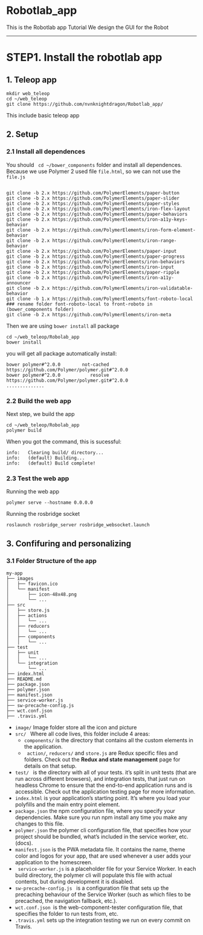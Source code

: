 # Robotlab_app
This is the Robotlab app Tutorial We design the GUI for the Robot

-----------------------------------------------------
# STEP1. Install the robotlab app

## 1. Teleop app
```
mkdir web_teleop
cd ~/web_teleop
git clone https://github.com/nvnknightdragon/Robotlab_app/
```
This include basic teleop app

## 2. Setup 
### 2.1 Install all dependences
You should ``` cd ~/bower_components``` folder and install all dependences. Because we use Polymer 2 used file ```file.html```, so we can not use the ```file.js```
```

git clone -b 2.x https://github.com/PolymerElements/paper-button
git clone -b 2.x https://github.com/PolymerElements/paper-slider
git clone -b 2.x https://github.com/PolymerElements/paper-styles
git clone -b 2.x https://github.com/PolymerElements/iron-flex-layout
git clone -b 2.x https://github.com/PolymerElements/paper-behaviors
git clone -b 2.x https://github.com/PolymerElements/iron-a11y-keys-behavior
git clone -b 2.x https://github.com/PolymerElements/iron-form-element-behavior
git clone -b 2.x https://github.com/PolymerElements/iron-range-behavior
git clone -b 2.x https://github.com/PolymerElements/paper-input
git clone -b 2.x https://github.com/PolymerElements/paper-progress
git clone -b 2.x https://github.com/PolymerElements/iron-behaviors
git clone -b 2.x https://github.com/PolymerElements/iron-input
git clone -b 2.x https://github.com/PolymerElements/paper-ripple
git clone -b 2.x https://github.com/PolymerElements/iron-a11y-announcer
git clone -b 2.x https://github.com/PolymerElements/iron-validatable-behavior
git clone -b 1.x https://github.com/PolymerElements/font-roboto-local
### rename folder font-roboto-local to front-roboto in (bower_components folder)
git clone -b 2.x https://github.com/PolymerElements/iron-meta

```
Then we are using ```bower install``` all package

```
cd ~/web_teleop/Robolab_app
bower install
```
you will get all package automatically install:
```
bower polymer#^2.0.0        not-cached https://github.com/Polymer/polymer.git#^2.0.0
bower polymer#^2.0.0           resolve https://github.com/Polymer/polymer.git#^2.0.0
..............

```
### 2.2 Build the web app
Next step, we build the app
```
cd ~/web_teleop/Robolab_app
polymer build
```
When you got the command, this is sucessful:
```
info:	Clearing build/ directory...
info:	(default) Building...
info:	(default) Build complete!

```
### 2.3 Test the web app
Running the web app
```
polymer serve --hostname 0.0.0.0
```

Running the rosbridge socket
```
roslaunch rosbridge_server rosbridge_websocket.launch
```


## 3. Confifuring and personalizing
 ### 3.1 Folder Structure of the app
 ```
 my-app
├── images
│   ├── favicon.ico
│   └── manifest
│       ├── icon-48x48.png
│       └── ...
├── src
│   ├── store.js
│   ├── actions
│   │   └── ...
│   ├── reducers
│   │   └── ...
│   ├── components
│   │   └── ...
├── test
│   ├── unit
│   │   └── ...
│   └── integration
│       └── ...
├── index.html
├── README.md
├── package.json
├── polymer.json
├── manifest.json
├── service-worker.js
├── sw-precache-config.js
├── wct.conf.json
├── .travis.yml
 ```
 - ```image/``` Image folder store all the icon and picture
 - ```src/ ``` Where all code lives, this folder include 4 areas:
    - ```components/``` is the directory that contains all the custom elements in the application.
    - ``` action/```, ```reducers/``` and ```store.js``` are Redux specific files and folders. Check out the **Redux and state management** page for details on that setup.
 - ```test/ ``` is the directory with all of your tests. it’s split in unit tests (that are run across different browsers), and integration tests, that just run on headless Chrome to ensure that the end-to-end application runs and is accessible. Check out the application testing page for more information.
 - ```index.html``` is your application’s starting point. It’s where you load your polyfills and the main entry point element.
 - ```package.json```  the npm configuration file, where you specify your dependencies. Make sure you run npm install any time you make any changes to this file.
 - ```polymer.json``` the polymer cli configuration file, that specifies how your project should be bundled, what’s included in the service worker, etc. (docs).
 - ```manifest.json``` is the PWA metadata file. It contains the name, theme color and logos for your app, that are used whenever a user adds your application to the homescreen.
 - ``` service-worker.js```  is a placeholder file for your Service Worker. In each build directory, the polymer cli will populate this file with actual contents, but during development it is disabled.
 - ```sw-precache-config.js ```  is a configuration file that sets up the precaching behaviour of the Service Worker (such as which files to be precached, the navigation fallback, etc.).
 - ```wct.conf.json ```is the web-component-tester configuration file, that specifies the folder to run tests from, etc.
 - ```.travis.yml``` sets up the integration testing we run on every commit on Travis.
